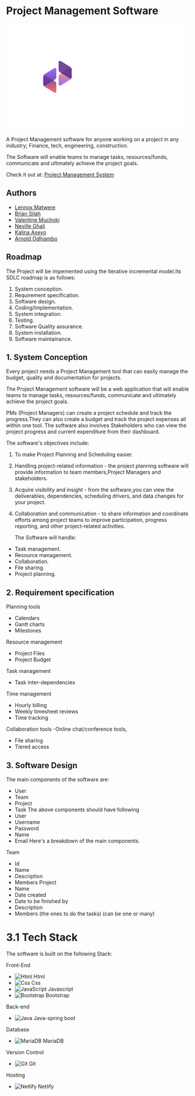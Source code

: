 # Project Management Software

![Logo](/assets/img/logo.png?raw=true)

A Project Management software for anyone working on a project in any industry; Finance, tech, engineering, construction.

The Software will enable teams to manage tasks, resources/funds, communicate and ultimately achieve the project goals.

Check it out at: [Project Management System](https://strucker.netlify.app/)

## Authors

- [Lennox Matwere](https://www.github.com/strucker-eth/About-me)
- [Brian Silah](https://github.com/unpervertedkid)
- [Valentine Muchoki](https://github.com/strucker-eth/Project-305)
- [Neville Ghali](https://www.github.com/neville-phillippe)
- [Kalina Aseyo](https://github.com/strucker-eth/Project-305)
- [Arnold Odhiambo](https://github.com/strucker-eth/Project-305)



## Roadmap
The Project will be impemented using the Iterative incremental model.Its SDLC roadmap is as follows:
1. System conception.
2. Requirement specification.
3. Software design.
4. Coding/Implementation.
5. System integration.
6. Testing.
7. Software Quality assurance.
8. System installation.
9. Software maintainance.




 
## 1. System Conception
Every project needs a Project Management tool that can easily manage the budget, quality and documentation for projects. 

The Project Management software will be a web application that will enable teams to manage tasks, resources/funds, communicate and ultimately achieve the project goals.

PMs (Project Managers) can create a project schedule and track the progress.They can also  create a budget and track the project expenses all within one tool.
The software also involves Stakeholders who can view the project progress and current expenditure from their dashboard.

The software's objectives include:

1. To make Project Planning and Scheduling easier.
2. Handling project-related information - the project planning software will provide information to team members,Project Managers and stakeholders. 
3. Acquire visibility and insight - from the software,you can view the deliverables, dependencies, scheduling drivers, and data changes for your project.
4. Collaboration and communication - to share information and coordinate efforts among project teams to improve participation, progress reporting, and other project-related activities.

    The Software will handle:
- Task management.
-  Resource management.
- Collaboration.
- File sharing.
- Project planning.


## 2. Requirement specification
Planning tools
- Calendars
- Gantt charts
- Milestones

Resource management
- Project Files
- Project Budget

Task management
- Task inter-dependencies

Time management
- Hourly billing
- Weekly timesheet reviews
- Time tracking

Collaboration tools
-Online chat/conference tools,
- File sharing
- Tiered access


## 3. Software Design
The main components of the software are:
- User
- Team 
- Project
- Task
The above components should have following
- User
- Username
- Password
- Name 
- Email
Here's a breakdown of the main components.

 Team
- Id
- Name 
- Description
- Members
Project
- Name 
- Date created
- Date to be finished by
- Description
- Members (the ones to do the tasks) (can be one or many)


# 3.1 Tech Stack
The software is built on the following Stack:

 Front-End
 - ![Html](https://img.shields.io/badge/html5-%23E34F26.svg?style=plastic&logo=html5&logoColor=white) Html
- ![Css](https://img.shields.io/badge/css3-%231572B6.svg?style=plastic&logo=css3&logoColor=white) Css
- ![JavaScript](https://img.shields.io/badge/javascript-%23323330.svg?style=plastic&logo=javascript&logoColor=%23F7DF1E) Javascript
- ![Bootstrap](https://img.shields.io/badge/bootstrap-%23563D7C.svg?style=plastic&logo=bootstrap&logoColor=white) Bootstrap



Back-end 
- ![Java](https://img.shields.io/badge/java-%23ED8B00.svg?style=plastic&logo=java&logoColor=white) Java-spring boot

Database
- ![MariaDB](https://img.shields.io/badge/mariadb-%2300f.svg?style=plastic&logo=mariadb&logoColor=white) MariaDB

Version Control
- ![Git](https://img.shields.io/badge/git-%23F05033.svg?style=plastic&logo=git&logoColor=white) Git

Hosting 
- ![Netlify](https://img.shields.io/badge/netlify-%2300C7B7.svg?style=plastic&logo=netlify&logoColor=white) Netlify







